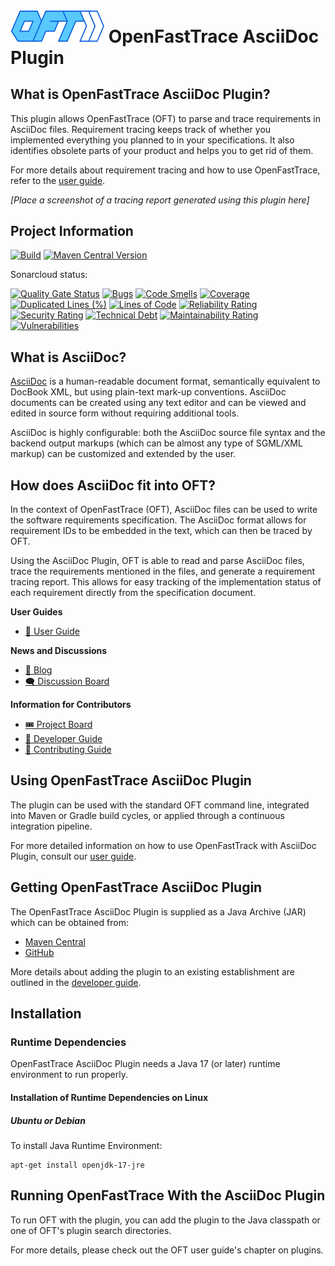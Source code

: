 # <img src="doc/openfasttrace_logo.svg" alt="OFT logo" width="150"/> OpenFastTrace AsciiDoc Plugin

## What is OpenFastTrace AsciiDoc Plugin?

This plugin allows OpenFastTrace (OFT) to parse and trace requirements in AsciiDoc files. Requirement tracing keeps track of whether you implemented everything you planned to in your specifications. It also identifies obsolete parts of your product and helps you to get rid of them.

For more details about requirement tracing and how to use OpenFastTrace, refer to the [user guide](doc/user_guide.md).

_[Place a screenshot of a tracing report generated using this plugin here]_

## Project Information

[![Build](https://github.com/itsallcode/openfasttrace-asciidoc-plugin/actions/workflows/build.yml/badge.svg)](https://github.com/itsallcode/openfasttrace-asciidoc-plugin/actions/workflows/build.yml)
[![Maven Central Version](https://img.shields.io/maven-central/v/org.itsallcode/openfasttrace-asciidoc-plugin)](https://search.maven.org/artifact/org.itsallcode/openfasttrace-asciidoc-plugin)

Sonarcloud status:

[![Quality Gate Status](https://sonarcloud.io/api/project_badges/measure?project=org.itsallcode%3Aopenfasttrace-asciidoc-plugin&metric=alert_status)](https://sonarcloud.io/summary/new_code?id=org.itsallcode%3Aopenfasttrace-asciidoc-plugin)
[![Bugs](https://sonarcloud.io/api/project_badges/measure?project=org.itsallcode%3Aopenfasttrace-asciidoc-plugin&metric=bugs)](https://sonarcloud.io/summary/new_code?id=org.itsallcode%3Aopenfasttrace-asciidoc-plugin)
[![Code Smells](https://sonarcloud.io/api/project_badges/measure?project=org.itsallcode%3Aopenfasttrace-asciidoc-plugin&metric=code_smells)](https://sonarcloud.io/summary/new_code?id=org.itsallcode%3Aopenfasttrace-asciidoc-plugin)
[![Coverage](https://sonarcloud.io/api/project_badges/measure?project=org.itsallcode%3Aopenfasttrace-asciidoc-plugin&metric=coverage)](https://sonarcloud.io/summary/new_code?id=org.itsallcode%3Aopenfasttrace-asciidoc-plugin)
[![Duplicated Lines (%)](https://sonarcloud.io/api/project_badges/measure?project=org.itsallcode%3Aopenfasttrace-asciidoc-plugin&metric=duplicated_lines_density)](https://sonarcloud.io/summary/new_code?id=org.itsallcode%3Aopenfasttrace-asciidoc-plugin)
[![Lines of Code](https://sonarcloud.io/api/project_badges/measure?project=org.itsallcode%3Aopenfasttrace-asciidoc-plugin&metric=ncloc)](https://sonarcloud.io/summary/new_code?id=org.itsallcode%3Aopenfasttrace-asciidoc-plugin)
[![Reliability Rating](https://sonarcloud.io/api/project_badges/measure?project=org.itsallcode%3Aopenfasttrace-asciidoc-plugin&metric=reliability_rating)](https://sonarcloud.io/summary/new_code?id=org.itsallcode%3Aopenfasttrace-asciidoc-plugin)
[![Security Rating](https://sonarcloud.io/api/project_badges/measure?project=org.itsallcode%3Aopenfasttrace-asciidoc-plugin&metric=security_rating)](https://sonarcloud.io/summary/new_code?id=org.itsallcode%3Aopenfasttrace-asciidoc-plugin)
[![Technical Debt](https://sonarcloud.io/api/project_badges/measure?project=org.itsallcode%3Aopenfasttrace-asciidoc-plugin&metric=sqale_index)](https://sonarcloud.io/summary/new_code?id=org.itsallcode%3Aopenfasttrace-asciidoc-plugin)
[![Maintainability Rating](https://sonarcloud.io/api/project_badges/measure?project=org.itsallcode%3Aopenfasttrace-asciidoc-plugin&metric=sqale_rating)](https://sonarcloud.io/summary/new_code?id=org.itsallcode%3Aopenfasttrace-asciidoc-plugin)
[![Vulnerabilities](https://sonarcloud.io/api/project_badges/measure?project=org.itsallcode%3Aopenfasttrace-asciidoc-plugin&metric=vulnerabilities)](https://sonarcloud.io/summary/new_code?id=org.itsallcode%3Aopenfasttrace-asciidoc-plugin)

## What is AsciiDoc?

[AsciiDoc](https://asciidoc.org/) is a human-readable document format, semantically equivalent to DocBook XML, but using plain-text mark-up conventions. AsciiDoc documents can be created using any text editor and can be viewed and edited in source form without requiring additional tools.

AsciiDoc is highly configurable: both the AsciiDoc source file syntax and the backend output markups (which can be almost any type of SGML/XML markup) can be customized and extended by the user.

## How does AsciiDoc fit into OFT?

In the context of OpenFastTrace (OFT), AsciiDoc files can be used to write the software requirements specification. The AsciiDoc format allows for requirement IDs to be embedded in the text, which can then be traced by OFT.

Using the AsciiDoc Plugin, OFT is able to read and parse AsciiDoc files, trace the requirements mentioned in the files, and generate a requirement tracing report. This allows for easy tracking of the implementation status of each requirement directly from the specification document.

**User Guides**

* [📖 User Guide](doc/user_guide.md)

**News and Discussions**

* [📢 Blog](https://blog.itsallcode.org/)
* [🗨️ Discussion Board](https://github.com/itsallcode/openfasttrace/discussions)

**Information for Contributors**

* [🎟️ Project Board](https://github.com/orgs/itsallcode/projects/3/views/1)
* [🦮 Developer Guide](doc/developer_guide.md)
* [🎁 Contributing Guide](CONTRIBUTING.md)

## Using OpenFastTrace AsciiDoc Plugin

The plugin can be used with the standard OFT command line, integrated into Maven or Gradle build cycles, or applied through a continuous integration pipeline.

For more detailed information on how to use OpenFastTrack with AsciiDoc Plugin, consult our [user guide](doc/user_guide.md).

## Getting OpenFastTrace AsciiDoc Plugin

The OpenFastTrace AsciiDoc Plugin is supplied as a Java Archive (JAR) which can be obtained from:

* [Maven Central](#)
* [GitHub](https://github.com/itsallcode/openfasttrace-asciidoc-plugin/releases)

More details about adding the plugin to an existing establishment are outlined in the [developer guide](doc/developer_guide.md).

## Installation

### Runtime Dependencies

OpenFastTrace AsciiDoc Plugin needs a Java 17 (or later) runtime environment to run properly.

#### Installation of Runtime Dependencies on Linux

##### Ubuntu or Debian

To install Java Runtime Environment:

    apt-get install openjdk-17-jre

## Running OpenFastTrace With the AsciiDoc Plugin

To run OFT with the plugin, you can add the plugin to the Java classpath or one of OFT's plugin search directories.

For more details, please check out the OFT user guide's chapter on plugins.

<!-- TODO: add link -->
